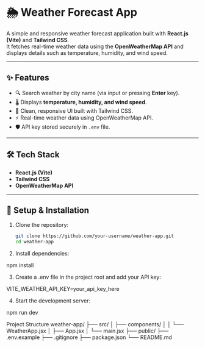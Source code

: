 # 🌦️ Weather Forecast App

A simple and responsive weather forecast application built with **React.js (Vite)** and **Tailwind CSS**.  
It fetches real-time weather data using the **OpenWeatherMap API** and displays details such as temperature, humidity, and wind speed.

---

## ✨ Features
- 🔍 Search weather by city name (via input or pressing **Enter** key).  
- 🌡️ Displays **temperature, humidity, and wind speed**.  
- 🎨 Clean, responsive UI built with Tailwind CSS.  
- ⚡ Real-time weather data using OpenWeatherMap API.  
- 🛡️ API key stored securely in `.env` file.  

---

## 🛠️ Tech Stack
- **React.js (Vite)**  
- **Tailwind CSS**  
- **OpenWeatherMap API**  

---

## 🚀 Setup & Installation

1. Clone the repository:
   ```bash
   git clone https://github.com/your-username/weather-app.git
   cd weather-app

2. Install dependencies:

  npm install

3. Create a .env file in the project root and add your API key:

  VITE_WEATHER_API_KEY=your_api_key_here

4. Start the development server:

  npm run dev

Project Structure
weather-app/
 ├── src/
 │   ├── components/
 │   │   └── WeatherApp.jsx
 │   ├── App.jsx
 │   └── main.jsx
 ├── public/
 ├── .env.example
 ├── .gitignore
 ├── package.json
 └── README.md